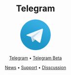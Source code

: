 <div align="center">

<h1>Telegram
</h2>

[<img src="https://github.com/TelegramBeta/Telegram/blob/main/Assets/telegram.png" width="100px" >](https://github.com/TelegramOfficial)

<a href="">Telegram</a> • <a href="">Telegram Beta</a>

<a href="">News</a> • <a href="">Support</a> • <a href="">Disscussion</a>
